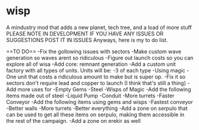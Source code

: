 # wisp
A  mindustry mod that adds a new planet, tech tree, and a load of more stuff
PLEASE NOTE
IN DEVELOPMENT
IF YOU HAVE ANY ISSUES OR SUGGESTIONS POST IT IN ISSUES
Anyways, here is my to do list.

==TO DO==
-Fix the gollowing issues with sectors
 -Make custom wave generation so waves arent so ridiculous
 -Figure out launch costs so you can explore all of wisa
 -Add core: remnant generation
-Add a custom unit factory with all types of units.
Units will be:
 -3 of each type
 -Using magic
 -One unit that costs a ridiculous amount to make but is super op.
-Fix it so sectors don't require lead and copper to launch (I think that's still a thing)
-Add more uses for
 -Empty Gems
 -Steel
 -Wisps of Magic
-Add the following items made out of steel
 -Liquid Pump
 -Conduit
 -More turrets
 -Faster Conveyor
-Add the following items using gems and wisps
 -Fastest conveyor
 -Better walls
 -More turrets
 -Better everything
-Add a zone on serpulo that can be used to get all these items on serpulo, 
making them accessible in the rest of the campaign. 
-Add a zone on erekir as well
